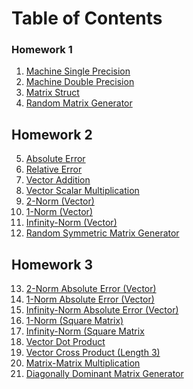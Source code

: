 # Table of Contents
### Homework 1

1. [Machine Single Precision](MachineErrorSinglePrecision.md)
2. [Machine Double Precision](MachineErrorDoublePrecision.md)
3. [Matrix Struct](MatrixStruct.md)
4. [Random Matrix Generator](RandomMatrixGenerator.md)

## Homework 2

5. [Absolute Error](AbsoluteError.md)
6. [Relative Error](RelativeError.md)
7. [Vector Addition](VectorAddition.md)
8. [Vector Scalar Multiplication](VectorScalarMultiplication.md)
9. [2-Norm (Vector)](2-VectorNorm.md)
10. [1-Norm (Vector)](1-VectorNorm.md)
11. [Infinity-Norm (Vector)](Infinity-VectorNorm.md)
12. [Random Symmetric Matrix Generator](RandomSymmetricMatrix.md)

## Homework 3

13. [2-Norm Absolute Error (Vector)]()
14. [1-Norm Absolute Error (Vector)]()
15. [Infinity-Norm Absolute Error (Vector)]()
16. [1-Norm (Square Matrix)]()
17. [Infinity-Norm (Square Matrix]()
18. [Vector Dot Product]()
19. [Vector Cross Product (Length 3)]()
20. [Matrix-Matrix Multiplication]()
21. [Diagonally Dominant Matrix Generator]()

